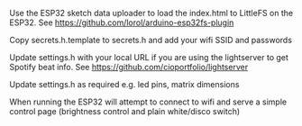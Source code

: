 Use the ESP32 sketch data uploader to load the index.html to LittleFS on the ESP32. See https://github.com/lorol/arduino-esp32fs-plugin

Copy secrets.h.template to secrets.h and add your wifi SSID and passwords

Update settings.h with your local URL if you are using the lightserver to get Spotify beat info. See https://github.com/cioportfolio/lightserver

Update settings.h as required e.g. led pins, matrix dimensions

When running the ESP32 will attempt to connect to wifi and serve a simple control page (brightness control and plain white/disco switch)
